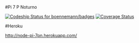 #Pi 7 P Noturno 

 [![Codeship Status for boennemann/badges](https://www.codeship.io/projects/662f5680-014d-0133-0082-5a41951ccac1/status?branch=master)](https://www.codeship.io/projects/88578)
 [![Coverage Status](https://coveralls.io/repos/ViniciusAnto09/pi7p/badge.svg?branch=master)](https://coveralls.io/r/ViniciusAnto09/pi7p?branch=master)
 
#Heroku

http://node-pi-7pn.herokuapp.com/
 